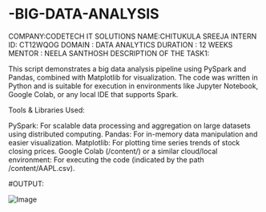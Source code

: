 # -BIG-DATA-ANALYSIS
COMPANY:CODETECH IT SOLUTIONS
NAME:CHITUKULA SREEJA
INTERN ID: CT12WQOG
DOMAIN : DATA ANALYTICS
DURATION : 12 WEEKS
MENTOR : NEELA SANTHOSH
DESCRIPTION OF THE TASK1:

This script demonstrates a big data analysis pipeline using PySpark and Pandas, combined with Matplotlib for visualization. The code was written in Python and is suitable for execution in environments like Jupyter Notebook, Google Colab, or any local IDE that supports Spark.

Tools & Libraries Used:

PySpark: For scalable data processing and aggregation on large datasets using distributed computing.
Pandas: For in-memory data manipulation and easier visualization.
Matplotlib: For plotting time series trends of stock closing prices.
Google Colab (/content/) or a similar cloud/local environment: For executing the code (indicated by the path /content/AAPL.csv).

#OUTPUT:

![Image](https://github.com/user-attachments/assets/a6155444-c6cb-4dc8-aca0-edbfef276ed2)
